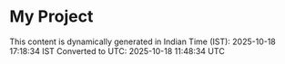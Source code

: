 # My Project

This content is dynamically generated in Indian Time (IST): 2025-10-18 17:18:34 IST
Converted to UTC: 2025-10-18 11:48:34 UTC
